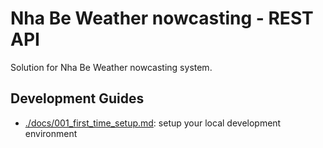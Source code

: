 # Nha Be Weather nowcasting - REST API

Solution for Nha Be Weather nowcasting system.

## Development Guides
- [./docs/001_first_time_setup.md](./docs/001_first_time_setup.md): setup your local development environment